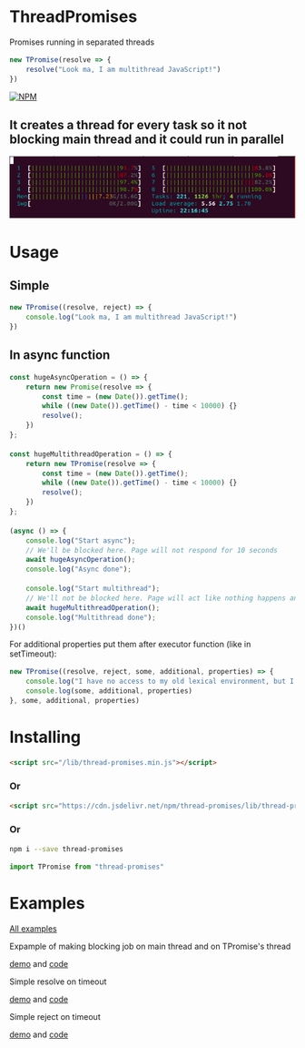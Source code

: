 # ThreadPromises

Promises running in separated threads


```js
new TPromise(resolve => {
    resolve("Look ma, I am multithread JavaScript!")
})
```


[![NPM](https://nodei.co/npm/thread-promises.png?downloads=true&downloadRank=true&stars=true)](https://nodei.co/npm/thread-promises/)

## It creates a thread for every task so it not blocking main thread and it could run in parallel

![screenshot](./Threads.png)

# Usage

## Simple

```js
new TPromise((resolve, reject) => {
    console.log("Look ma, I am multithread JavaScript!")
})
```

## In async function

```js
const hugeAsyncOperation = () => {
	return new Promise(resolve => {
        const time = (new Date()).getTime();
        while ((new Date()).getTime() - time < 10000) {}
        resolve();
    })
};

const hugeMultithreadOperation = () => {
	return new TPromise(resolve => {
        const time = (new Date()).getTime();
        while ((new Date()).getTime() - time < 10000) {}
        resolve();
    })
};

(async () => {
	console.log("Start async");
	// We'll be blocked here. Page will not respond for 10 seconds
	await hugeAsyncOperation();
	console.log("Async done");

	console.log("Start multithread");
	// We'll not be blocked here. Page will act like nothing happens and continue here in 10 seconds
	await hugeMultithreadOperation();
	console.log("Multithread done");
})()
```

For additional properties put them after executor function (like in setTimeout):

```js
new TPromise((resolve, reject, some, additional, properties) => {
    console.log("I have no access to my old lexical environment, but I can use props")
    console.log(some, additional, properties)
}, some, additional, properties)
```

# Installing

```html
<script src="/lib/thread-promises.min.js"></script>
```

### Or

```html
<script src="https://cdn.jsdelivr.net/npm/thread-promises/lib/thread-promises.min.js"></script>
```

### Or

```bash
npm i --save thread-promises
```

```js
import TPromise from "thread-promises"
```

# Examples

[All examples](https://github.com/kshshe/ThreadPromises/tree/master/examples)

Expample of making blocking job on main thread and on TPromise's thread

[demo](http://htmlpreview.github.io/?https://github.com/kshshe/ThreadPromises/blob/master/examples/BlockingTask/index.html)
and [code](https://github.com/kshshe/ThreadPromises/tree/master/examples/BlockingTask)


Simple resolve on timeout

[demo](http://htmlpreview.github.io/?https://github.com/kshshe/ThreadPromises/blob/master/examples/simpleTimeout/index.html)
and [code](https://github.com/kshshe/ThreadPromises/tree/master/examples/simpleTimeout)


Simple reject on timeout

[demo](http://htmlpreview.github.io/?https://github.com/kshshe/ThreadPromises/blob/master/examples/simpleReject/index.html)
and [code](https://github.com/kshshe/ThreadPromises/tree/master/examples/simpleReject)
